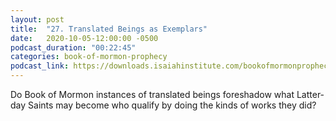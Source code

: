 ```yaml
---
layout: post
title:  "27. Translated Beings as Exemplars"
date:   2020-10-05-12:00:00 -0500
podcast_duration: "00:22:45"
categories: book-of-mormon-prophecy
podcast_link: https://downloads.isaiahinstitute.com/bookofmormonprophecypodcast/Episode_27_v1.mp3
---
```

Do Book of Mormon instances of translated beings foreshadow what Latter-day Saints may become who qualify by doing the kinds of works they did?
